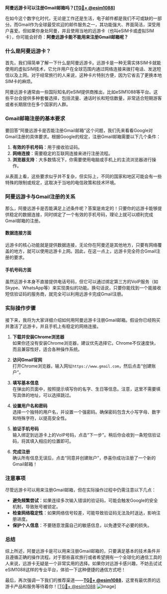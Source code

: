 **阿曼远游卡可以注册Gmail邮箱吗？[[TG💪+ @esim1088](https://t.me/s/esim1088)]**

在如今这个数字化时代，无论是工作还是生活，电子邮件都是我们不可或缺的一部分。而Gmail作为全球最受欢迎的邮件服务之一，其功能强大、界面简洁，深受用户喜爱。但如果你身处阿曼，并且使用当地的远游卡（也叫eSIM卡或虚拟SIM卡），你可能会好奇：**阿曼远游卡能不能用来注册Gmail邮箱呢？**

### 什么是阿曼远游卡？

首先，我们得简单了解一下什么是阿曼远游卡。远游卡是一种无需实体SIM卡就能使用的虚拟SIM技术，它允许用户在全球范围内通过网络连接来拨打电话、发送短信以及上网。对于经常旅行的人来说，这种卡片特别方便，因为它省去了更换本地SIM卡的麻烦。

阿曼远游卡通常由一些国际知名的eSIM提供商推出，比如eSIM1088等平台。这些平台会提供多种套餐选择，包括流量、通话时长和短信数量，非常适合短期游客或者长期居住在多个国家的人群。

### Gmail邮箱注册的基本要求

要回答“阿曼远游卡是否能注册Gmail邮箱”这个问题，我们先来看看Google对Gmail注册的具体要求。根据Google的规定，注册Gmail邮箱需要以下几个条件：

1. **有效的手机号码**：用于接收验证码。
2. **网络连接**：需要稳定的互联网连接来进行注册流程。
3. **浏览器支持**：大多数情况下，你需要使用电脑或手机上的主流浏览器进行操作。

从表面上看，这些要求似乎并不复杂，但实际上，不同的国家和地区可能会有一些特殊的限制或规定，这取决于当地的电信政策和技术环境。

### 阿曼远游卡与Gmail注册的关系

那么，阿曼远游卡是否能满足上述条件呢？答案是肯定的！只要你的远游卡能够提供稳定的数据连接，同时绑定了一个有效的手机号码，理论上就可以顺利完成Gmail邮箱的注册。

#### 数据连接方面
远游卡的核心功能就是提供数据连接，无论你在阿曼还是其他地方，只要有网络覆盖的地方，就可以使用远游卡上网。因此，在这一点上，远游卡完全符合Gmail注册的要求。

#### 手机号码方面
虽然远游卡本身不直接提供电话号码，但它可以通过绑定第三方的VoIP服务（如Skype、WhatsApp等）来实现类似的功能。换句话说，只要你能找到一个能接收短信验证码的服务商，就完全可以利用远游卡完成Gmail注册。

### 实际操作步骤

接下来，我将为大家详细介绍如何用阿曼远游卡注册Gmail邮箱。假设你已经购买并激活了远游卡，并且手机上有稳定的网络连接。

1. **下载并安装Chrome浏览器**  
   如果你还没有安装Chrome浏览器，建议优先选择它。Chrome不仅速度快，而且兼容性好，适合各种操作系统。

2. **访问Gmail官网**  
   打开Chrome浏览器，输入网址`https://www.gmail.com`，然后点击“创建账户”。

3. **填写基本信息**  
   在弹出的页面中，按照提示填写你的名字、生日等信息。注意，这里不需要填写具体的地址，可以选择跳过。

4. **设置用户名和密码**  
   选择一个独特的用户名，并设置一个强密码。确保密码包含大小写字母、数字和特殊字符，以提高安全性。

5. **验证手机号码**  
   输入绑定到远游卡上的VoIP号码，点击“下一步”。稍后你会收到一条短信验证码，将其填入相应的位置即可。

6. **完成注册**  
   确认所有信息无误后，点击“同意并创建账户”，恭喜你成功注册了一个新的Gmail邮箱！

### 注意事项

尽管远游卡可以用来注册Gmail邮箱，但在实际操作过程中仍需注意以下几点：

- **避免频繁尝试**：如果连续多次输入错误的验证码，可能会触发Google的安全机制，导致账号被锁定。
- **检查网络稳定性**：如果网络信号较差，可能导致验证码无法及时送达，影响注册进度。
- **保护个人信息**：不要随意泄露自己的敏感信息，以免遭受不必要的损失。

### 总结

综上所述，阿曼远游卡是可以用来注册Gmail邮箱的，只要满足基本的技术条件并且遵循正确的操作流程。对于那些喜欢旅行或者希望拥有一个全球化的通信工具的人来说，远游卡无疑是一个非常实用的选择。如果你对远游卡感兴趣，不妨去试试eSIM1088这样的专业平台，体验一下这种便捷的通信方式吧！

最后，再次强调一下我们的推荐渠道——**[TG💪+ @esim1088](https://t.me/s/esim1088)**，这里有最优质的远游卡产品和服务等待着你！[[TG💪+ @esim1088](https://t.me/s/esim1088) ![Image](https://i.postimg.cc/4NQfJmqS/Snipaste-2025-05-13-00-14-12.png)]